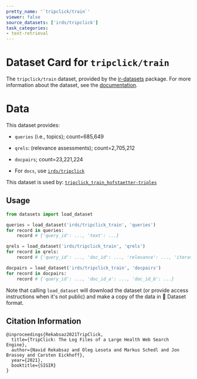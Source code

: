 ```yaml
---
pretty_name: '`tripclick/train`'
viewer: false
source_datasets: ['irds/tripclick']
task_categories:
- text-retrieval
---
```


# Dataset Card for `tripclick/train`

The `tripclick/train` dataset, provided by the [ir-datasets](https://ir-datasets.com/) package.
For more information about the dataset, see the [documentation](https://ir-datasets.com/tripclick#tripclick/train).

# Data

This dataset provides:
 - `queries` (i.e., topics); count=685,649
 - `qrels`: (relevance assessments); count=2,705,212
 - `docpairs`; count=23,221,224

 - For `docs`, use [`irds/tripclick`](https://huggingface.co/datasets/irds/tripclick)

This dataset is used by: [`tripclick_train_hofstaetter-triples`](https://huggingface.co/datasets/irds/tripclick_train_hofstaetter-triples)


## Usage

```python
from datasets import load_dataset

queries = load_dataset('irds/tripclick_train', 'queries')
for record in queries:
    record # {'query_id': ..., 'text': ...}

qrels = load_dataset('irds/tripclick_train', 'qrels')
for record in qrels:
    record # {'query_id': ..., 'doc_id': ..., 'relevance': ..., 'iteration': ...}

docpairs = load_dataset('irds/tripclick_train', 'docpairs')
for record in docpairs:
    record # {'query_id': ..., 'doc_id_a': ..., 'doc_id_b': ...}

```

Note that calling `load_dataset` will download the dataset (or provide access instructions when it's not public) and make a copy of the
data in 🤗 Dataset format.

## Citation Information

```
@inproceedings{Rekabsaz2021TripClick,
  title={TripClick: The Log Files of a Large Health Web Search Engine}, 
  author={Navid Rekabsaz and Oleg Lesota and Markus Schedl and Jon Brassey and Carsten Eickhoff},
  year={2021},
  booktitle={SIGIR}
}
```

